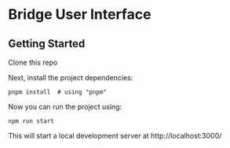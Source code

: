 # Bridge User Interface

## Getting Started

Clone this repo

Next, install the project dependencies:

```
pnpm install  # using "pnpm"
```

Now you can run the project using:

```
npm run start
```

This will start a local development server at http://localhost:3000/
